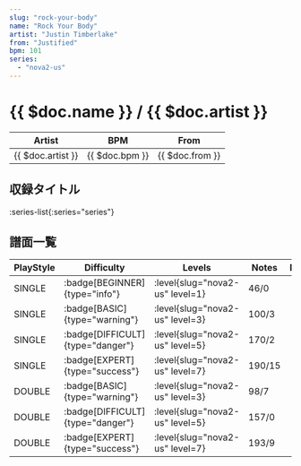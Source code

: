 ```yaml
---
slug: "rock-your-body"
name: "Rock Your Body"
artist: "Justin Timberlake"
from: "Justified"
bpm: 101
series:
  - "nova2-us"
---
```


# {{ $doc.name }} / {{ $doc.artist }}

|Artist|BPM|From|
|------|---|----|
|{{ $doc.artist }}|{{ $doc.bpm }}|{{ $doc.from }}|

## 収録タイトル

:series-list{:series="series"}

## 譜面一覧

|PlayStyle|Difficulty|Levels|Notes|Movie|
|---------|----------|------|-----|-----|
|SINGLE| :badge[BEGINNER]{type="info"}|<div class="field is-grouped is-grouped-multiline"> :level{slug="nova2-us" level=1}</div>|46/0||
|SINGLE| :badge[BASIC]{type="warning"}|<div class="field is-grouped is-grouped-multiline"> :level{slug="nova2-us" level=3}</div>|100/3||
|SINGLE| :badge[DIFFICULT]{type="danger"}|<div class="field is-grouped is-grouped-multiline"> :level{slug="nova2-us" level=5}</div>|170/2||
|SINGLE| :badge[EXPERT]{type="success"}|<div class="field is-grouped is-grouped-multiline"> :level{slug="nova2-us" level=7}</div>|190/15||
|DOUBLE| :badge[BASIC]{type="warning"}|<div class="field is-grouped is-grouped-multiline"> :level{slug="nova2-us" level=3}</div>|98/7||
|DOUBLE| :badge[DIFFICULT]{type="danger"}|<div class="field is-grouped is-grouped-multiline"> :level{slug="nova2-us" level=5}</div>|157/0||
|DOUBLE| :badge[EXPERT]{type="success"}|<div class="field is-grouped is-grouped-multiline"> :level{slug="nova2-us" level=7}</div>|193/9||
